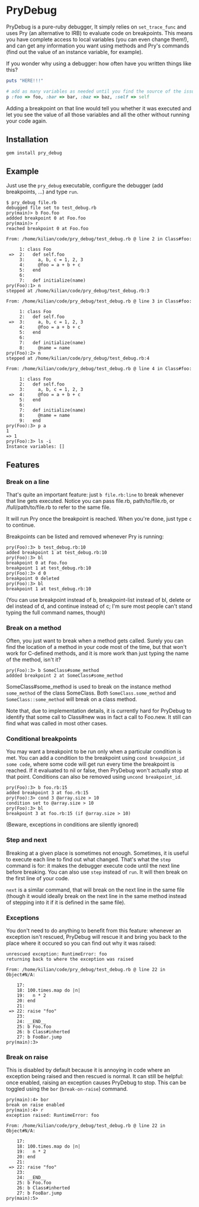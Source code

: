 # PryDebug

PryDebug is a pure-ruby debugger, It simply relies on ``set_trace_func`` and
uses Pry (an alternative to IRB) to evaluate code on breakpoints. This means you
have complete access to local variables (you can even change them!), and can get
any information you want using methods and Pry's commands (find out the value of
an instance variable, for example).

If you wonder why using a debugger: how often have you written things like this?

```ruby
puts "HERE!!!"

# add as many variables as needed until you find the source of the issue.
p :foo => foo, :bar => bar, :baz => baz, :self => self
```

Adding a breakpoint on that line would tell you whether it was executed and let
you see the value of all those variables and all the other without running your
code again.

## Installation

```
gem install pry_debug
```

## Example

Just use the ``pry_debug`` executable, configure the debugger (add breakpoints,
...) and type ``run``.

```
$ pry_debug file.rb
debugged file set to test_debug.rb
pry(main)> b Foo.foo
addded breakpoint 0 at Foo.foo
pry(main)> r
reached breakpoint 0 at Foo.foo

From: /home/kilian/code/pry_debug/test_debug.rb @ line 2 in Class#foo:

     1: class Foo
 =>  2:   def self.foo
     3:     a, b, c = 1, 2, 3
     4:     @foo = a + b + c
     5:   end
     6:
     7:   def initialize(name)
pry(Foo):1> n
stepped at /home/kilian/code/pry_debug/test_debug.rb:3

From: /home/kilian/code/pry_debug/test_debug.rb @ line 3 in Class#foo:

     1: class Foo
     2:   def self.foo
 =>  3:     a, b, c = 1, 2, 3
     4:     @foo = a + b + c
     5:   end
     6:
     7:   def initialize(name)
     8:     @name = name
pry(Foo):2> n
stepped at /home/kilian/code/pry_debug/test_debug.rb:4

From: /home/kilian/code/pry_debug/test_debug.rb @ line 4 in Class#foo:

     1: class Foo
     2:   def self.foo
     3:     a, b, c = 1, 2, 3
 =>  4:     @foo = a + b + c
     5:   end
     6:
     7:   def initialize(name)
     8:     @name = name
     9:   end
pry(Foo):3> p a
1
=> 1
pry(Foo):3> ls -i
Instance variables: []
```

## Features

### Break on a line

That's quite an important feature: just ``b file.rb:line`` to break whenever
that line gets executed. Notice you can pass file.rb, path/to/file.rb, or
/full/path/to/file.rb to refer to the same file.

It will run Pry once the breakpoint is reached. When you're done, just type
``c`` to continue.

Breakpoints can be listed and removed whenever Pry is running:

```
pry(Foo):3> b test_debug.rb:10
added breakpoint 1 at test_debug.rb:10
pry(Foo):3> bl
breakpoint 0 at Foo.foo
breakpoint 1 at test_debug.rb:10
pry(Foo):3> d 0
breakpoint 0 deleted
pry(Foo):3> bl
breakpoint 1 at test_debug.rb:10
```

(You can use breakpoint instead of b, breakpoint-list instead of bl, delete
or del instead of d, and continue instead of c; I'm sure most people can't stand
typing the full command names, though)

### Break on a method

Often, you just want to break when a method gets called. Surely you can find the
location of a method in your code most of the time, but that won't work for
C-defined methods, and it is more work than just typing the name of the method,
isn't it?

```
pry(Foo):3> b SomeClass#some_method
addded breakpoint 2 at SomeClass#some_method
```

SomeClass#some_method is used to break on the instance method ``some_method`` of
the class SomeClass. Both ``SomeClass.some_method`` and
``SomeClass::some_method`` will break on a class method.

Note that, due to implementation details, it is currently hard for PryDebug to
identify that some call to Class#new was in fact a call to Foo.new. It still can
find what was called in most other cases.

### Conditional breakpoints

You may want a breakpoint to be run only when a particular condition is met. You
can add a condition to the breakpoint using ``cond breakpoint_id some code``,
where some code will get run every time the breakpoint is reached. If it
evaluated to nil or false, then PryDebug won't actually stop at that
point. Conditions can also be removed using ``uncond breakpoint_id``.

```
pry(Foo):3> b foo.rb:15
added breakpoint 3 at foo.rb:15
pry(Foo):3> cond 3 @array.size > 10
condition set to @array.size > 10
pry(Foo):3> bl
breakpoint 3 at foo.rb:15 (if @array.size > 10)
```

(Beware, exceptions in conditions are silently ignored)

### Step and next

Breaking at a given place is sometimes not enough. Sometimes, it is useful to
execute each line to find out what changed. That's what the ``step`` command is for:
it makes the debugger execute code until the next line before breaking. You can
also use ``step`` instead of ``run``. It will then break on the first line of
your code.

``next`` is a similar command, that will break on the next line in the same
file (though it would ideally break on the next line in the same method instead
of stepping into it if it is defined in the same file).

### Exceptions

You don't need to do anything to benefit from this feature: whenever an
exception isn't rescued, PryDebug will rescue it and bring you back to the place
where it occured so you can find out why it was raised:

```
unrescued exception: RuntimeError: foo
returning back to where the exception was raised

From: /home/kilian/code/pry_debug/test_debug.rb @ line 22 in Object#N/A:

    17:
    18: 100.times.map do |n|
    19:   n * 2
    20: end
    21:
 => 22: raise "foo"
    23:
    24: __END__
    25: b Foo.foo
    26: b Class#inherted
    27: b FooBar.jump
pry(main):3>
```

### Break on raise

This is disabled by default because it is annoying in code where an exception
being raised and then rescued is normal. It can still be helpful: once enabled,
raising an exception causes PryDebug to stop. This can be toggled using the
``bor`` (``break-on-raise``) command.

```
pry(main):4> bor
break on raise enabled
pry(main):4> r
exception raised: RuntimeError: foo

From: /home/kilian/code/pry_debug/test_debug.rb @ line 22 in Object#N/A:

    17:
    18: 100.times.map do |n|
    19:   n * 2
    20: end
    21:
 => 22: raise "foo"
    23:
    24: __END__
    25: b Foo.foo
    26: b Class#inherted
    27: b FooBar.jump
pry(main):5>
```

